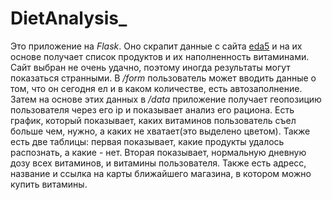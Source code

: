 # DietAnalysis_

Это приложение на *Flask*. Оно скрапит данные с сайта [eda5](http://www.eda5.ru/zdorovoe_pitanie/vitamins_in_food/index.html) и на их основе получает список продуктов и их наполненность витаминами. Сайт выбран не очень удачно, поэтому иногда результаты могут показаться странными. В */form* пользователь может вводить данные о том, что он сегодня ел и в каком количестве, есть автозаполнение. Затем на основе этих данных в */data* приложение получает геопозицию пользователя через его ip и показывает анализ его рациона. Есть график, который показывает, каких витаминов пользователь съел больше чем, нужно, а каких не хватает(это выделено цветом). Также есть две таблицы: первая показывает, какие продукты удалось распознать, а какие - нет. Вторая показывает, нормальную дневную дозу всех витаминов, и витамины пользователя. Также есть адресс, название и ссылка на карты ближайшего магазина, в котором можно купить витамины.
